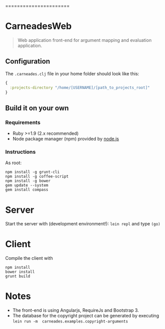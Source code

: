 ======================
# CarneadesWeb

> Web application front-end for argument mapping and evaluation application.

## Configuration

The `.carneades.clj` file in your home folder should look like this:

```clj
{
  :projects-directory "/home/[USERNAME]/[path_to_projects_root]"
}
```

## Build it on your own

### Requirements

- Ruby >=1.9 (2.x recommended)
- Node package manager (npm) provided by [node.js](http://nodejs.org/)

### Instructions

As root:

```
npm install -g grunt-cli
npm install -g coffee-script
npm install -g bower
gem update --system
gem install compass
```

# Server

Start the server with (development environment!): ```lein repl``` and type ```(go)```

# Client

Compile the client with

```
npm install
bower install
grunt build
```

# Notes

- The front-end is using Angularjs, RequireJs and Bootstrap 3.
- The database for the copyright project can be generated by executing ```lein run -m  carneades.examples.copyright-arguments```
